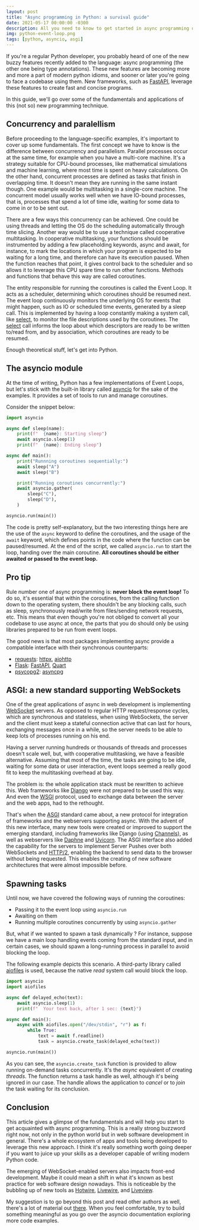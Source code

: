```yaml
---
layout: post
title: "Async programming in Python: a survival guide"
date: 2021-05-17 00:00:00 -0300
description: All you need to know to get started in async programming using modern Python 3
img: python-event-loop.png
tags: [python, asyncio, asgi]
---
```


If you're a regular Python developer, you probably heard of one of the new buzzy features recently added to the language: async programming (the other one being type annotations).
These new features are becoming more and more a part of modern python idioms, and sooner or later you're going to face a codebase using them. New frameworks, such as [FastAPI][fastapi], leverage these features to create fast and concise programs.

In this guide, we'll go over some of the fundamentals and applications of this (not so) new programming technique.

## Concurrency and paralellism

Before proceeding to the language-specific examples, it's important to cover up some fundamentals. The first concept we have to know is the difference between concurrency and parallelism.
Parallel processes occur at the same time, for example when you have a multi-core machine. It's a strategy suitable for CPU-bound processes, like mathematical simulations and machine learning, where most time is spent on heavy calculations.
On the other hand, concurrent processes are defined as tasks that finish in overlapping time. It doesn't mean they are running in the same instant though. One example would be multitasking in a single-core machine. The concurrent model usually works well when we have IO-bound processes, that is, processes that spend a lot of time idle, waiting for some data to come in or to be sent out.

There are a few ways this concurrency can be achieved. One could be using threads and letting the OS do the scheduling automatically through time slicing. Another way would be to use a technique called cooperative multitasking. In cooperative multitasking, your functions should be instrumented by adding a few placeholding keywords, async and await, for instance, to mark the locations in which your program is expected to be waiting for a long time, and therefore can have its execution paused. When the function reaches that point, it gives control back to the scheduler and so allows it to leverage this CPU spare time to run other functions. Methods and functions that behave this way are called coroutines.

The entity responsible for running the coroutines is called the Event Loop. It acts as a scheduler, determining which coroutines should be resumed next. The event loop continuously monitors the underlying OS for events that might happen, such as IO or scheduled time events, generated by a sleep call. This is implemented by having a loop constantly making a system call, like [select][select], to monitor the file descriptions used by the coroutines. The [select][select] call informs the loop about which descriptors are ready to be written to/read from, and by association, which coroutines are ready to be resumed.

Enough theoretical stuff, let's get into Python.

## The asyncio module

At the time of writing, Python has a few implementations of Event Loops, but let's stick with the built-in library called [asyncio][asyncio] for the sake of the examples. It provides a set of tools to run and manage coroutines.

Consider the snippet below:

```python
import asyncio

async def sleep(name):
    print(f"  {name}: Starting sleep")
    await asyncio.sleep(1)
    print(f"  {name}: Ending sleep")

async def main():
    print("Runnning coroutines sequentially:")
    await sleep("A")
    await sleep("B")

    print("Running coroutines concurrently:")
    await asyncio.gather(
        sleep("C"),
        sleep("D"),
    )

asyncio.run(main())
```

The code is pretty self-explanatory, but the two interesting things here are the use of the `async` keyword to define the coroutines, and the usage of the `await` keyword, which defines points in the code where the function can be paused/resumed. At the end of the script, we called `asyncio.run` to start the loop, handing over the main coroutine. **All coroutines should be either awaited or passed to the event loop.**

## Pro tip

Rule number one of async programming is: **never block the event loop!** To do so, it's essential that within the coroutines, from the calling function down to the operating system, there shouldn't be any blocking calls, such as sleep, synchronously read/write from files/sending network requests, etc. This means that even though you're not obliged to convert all your codebase to use async at once, the parts that you do should only be using libraries prepared to be run from event loops.

The good news is that most packages implementing async provide a compatible interface with their synchronous counterparts:

* [requests][requests]: [httpx][httpx], [aiohttp][aiohttp]
* [Flask][flask]: [FastAPI][fastapi], [Quart][quart]
* [psycopg2][psycopg2]: [asyncpg][asyncpg]

## ASGI: a new standard supporting WebSockets

One of the great applications of async in web development is implementing [WebSocket][websocket] servers. As opposed to regular HTTP request/response cycles, which are synchronous and stateless, when using WebSockets, the server and the client must keep a stateful connection active that can last for hours, exchanging messages once in a while, so the server needs to be able to keep lots of processes running on his end.

Having a server running hundreds or thousands of threads and processes doesn't scale well, but, with cooperative multitasking, we have a feasible alternative. Assuming that most of the time, the tasks are going to be idle, waiting for some data or user interaction, event loops seemed a really good fit to keep the multitasking overhead at bay.

The problem is: the whole application stack must be rewritten to achieve this. Web frameworks like [Django][django] were not prepared to be used this way. And even the [WSGI][wsgi] protocol, used to exchange data between the server and the web apps, had to the rethought.

That's when the [ASGI][asgi] standard came about, a new protocol for integration of frameworks and the webservers supporting async. With the advent of this new interface, many new tools were created or improved to support the emerging standard, including frameworks like Django (using [Channels][django-channels]), as well as webservers like [Daphne][daphne] and [Uvicorn][uvicorn]. The ASGI interface also added the capability for the servers to implement Server Pushes over both WebSockets and [HTTP/2][http2], enabling the backend to send data to the browser without being requested. This enables the creating of new software architectures that were almost impossible before.

## Spawning tasks

Until now, we have covered the following ways of running the coroutines:

* Passing it to the event loop using `asyncio.run`
* Awaiting on them
* Running multiple coroutines concurrently by using `asyncio.gather`

But, what if we wanted to spawn a task dynamically ? For instance, suppose we have a main loop handling events coming from the standard input, and in certain cases, we should spawn a long-running process in parallel to avoid blocking the loop.

The following example depicts this scenario. A third-party library called [aiofiles][aiofiles] is used, because the native *read* system call would block the loop.

```python
import asyncio
import aiofiles

async def delayed_echo(text):
    await asyncio.sleep(1)
    print(f"  Your text back, after 1 sec: {text}")

async def main():
    async with aiofiles.open("/dev/stdin", "r") as f:
        while True:
            text = await f.readline()
            task = asyncio.create_task(delayed_echo(text))

asyncio.run(main())
```

As you can see, the `asyncio.create_task` function is provided to allow running on-demand tasks concurrently. It's the *async* equivalent of creating *threads*. The function returns a task handle as well, although it's being ignored in our case. The handle allows the application to *cancel* or to *join* the task waiting for its conclusion.

## Conclusion

This article gives a glimpse of the fundamentals and will help you start to get acquainted with async programming. This is a really strong buzzword right now, not only in the python world but in web software development in general. There's a whole ecosystem of apps and tools being developed to leverage this new approach. I think it's really something worth going deeper if you want to juice up your skills as a developer capable of writing modern Python code.

The emerging of WebSocket-enabled servers also impacts front-end development. Maybe it could mean a shift in what it's known as best practice for web software design nowadays. This is noticeable by the bubbling up of new tools as [Hotwire][hotwire], [Livewire][livewire], and [Liveview][liveview].

My suggestion is to go beyond this post and read other authors as well, there's a lot of material out [there][awesome-asgi]. When you feel comfortable, try to build something meaningful as you go over the asyncio documentation exploring more code examples.

[fastapi]: https://fastapi.tiangolo.com
[select]: https://docs.python.org/3/library/select.html
[asyncio]: https://docs.python.org/3/library/asyncio.html
[requests]: https://docs.python-requests.org
[httpx]: https://www.python-httpx.org
[aiohttp]: https://docs.aiohttp.org
[flask]: https://flask.palletsprojects.com
[quart]: https://pgjones.gitlab.io/quart
[psycopg2]: https://www.psycopg.org
[asyncpg]: https://github.com/MagicStack/asyncpg
[websocket]: https://en.wikipedia.org/wiki/WebSocket
[django]: https://www.djangoproject.com
[wsgi]: https://en.wikipedia.org/wiki/Web_Server_Gateway_Interface
[asgi]: https://asgi.readthedocs.io
[django-channels]: https://channels.readthedocs.io
[daphne]: https://github.com/django/daphne
[uvicorn]: https://www.uvicorn.org
[http2]: https://en.wikipedia.org/wiki/HTTP/2_Server_Push
[aiofiles]: https://github.com/Tinche/aiofiles
[hotwire]: https://hotwire.dev
[livewire]: https://laravel-livewire.com
[liveview]: https://hexdocs.pm/phoenix_live_view/Phoenix.LiveView.html
[awesome-asgi]: https://github.com/florimondmanca/awesome-asgi#publications

